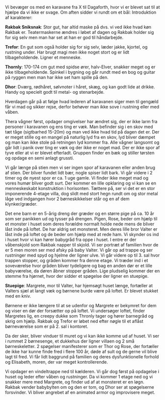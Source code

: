Vi bevæger os med en karavane fra X til Dagaforth, hvor vi er blevet sat til at hjælpe da vi ikke er svage. Om aften sidder vi rundt om et bål: Introduktion af karakterer:

**Rakbak Sniksnak**: Stor gut, har altid maske på dvs. vi ved ikke hvad køn Rakbak er. Teatermaskerne ændres i løbet af dagen og Rakbak holder sig for sig selv men man har set at han er god til håndarbejde.

**Trefor**: En gut som også holder sig for sig selv, læder jakke, kjortel, og rustning under. Har brugt magi men ikke noget stort og er lidt tilbageholdende. Ligner et menneske.

**Thornly**: 170-174 cm gut med spidse ører, halv-Elver, snakker meget og er ikke tilbageholdende. Spinkel i bygning og går rundt med en bog og guitar på ryggen men man har ikke set ham spille på den.

**Dhor**: Dværg, rødhåret, sølvnoter i håret, skæg, og kan godt lide at drikke. Handy og specielt godt til metal- og stenarbejde.

Hverdagen går på at følge hvad lederen af karavanen siger men til gengæld får vi mad og sikker rejse, derfor behøver man ikke sove i rustning eller med våben.

Thera vågner først, opdager omgivelser har ændret sig, der er ikke larm fra personer i karavanen og ens ting er væk. Man befinder sig i en skov med tæt tåge (sigtbarhed 15-20m) og man ved ikke hvad tid på dagen det er. Der er meget stille og en mangel på naturlig lyd fra en skov, lyd bliver dæmpet og man kan ikke stole på retningen lyd kommer fra. Alle vågner langsomt og går lidt i panik over ting er væk og der ikke er noget mad. Der er ikke spor af tyve eller at vi er blevet efterladt. Gruppen finder en bæk og stiller tørsten og opdage en semi anlagt grussti.

Vi går længe på stien men vi ser ingen spor af karavanen eller anden brug af stien. Der bliver fundet lidt bær, nogle spiser lidt bark. Vi går videre i 2 timer og de nyest spor er ca. 1 uge gamle. Vi finder ikke meget mad og vores humør bliver godt surt. Der kommer en lille opklaring og vi kan se en menneskeskabt konstruktion i horisonten. Tættere på, ser vi det er en stor imponerende 4-etage villa, dog slidt med stort hegn rundt om og stor metal låge ved indgangen hvor 2 børneskikkelser står og en af dem klynker/græder.

Det ene barn er en 5-årig dreng der græder og en større pige på ca. 10 år som ser panikken ud og tysser på drengen. Pigen, Rose, beder om hjælp til et monster i huset som deres forældre normalt holde nede mens de bliver låst inde på loftet. De har aldrig set monsteret. Men deres lille bror Valter er låst inde på loftet og de beder om hjælp med at rede ham. Vi skynder os ind i huset hvor vi kan hører babygråd fra oppe i huset. I entre er der våbenskjold som Rakbak napper til skjold. Vi ser portræt af familien hvor de er 5 men moren ser med afsky på baby Valter. Vi går op ad trappe og ser rustninger med spyd og hjelme der ligner ulve. Vi går videre op til 3. sal hvor trappen stopper, og gråden kommer fra denne etage. Vi træder ind i et soveværelse hvor gråden bliver tydeligere og bag en anden dør er et lille babyværelse, da døren åbner stopper gråden. Lige pludselig kommer der en stemme fra hjørnet, hvor der sidder et spøgelse der ligner en stuepige.

**Stuepige**: Margrete, mor til Valter, har hjemsøgt huset længe, fortæller at Valters sjæl at langt væk og børnene burde være på loftet. Er blevet stukket med en kniv.

Børnene er ikke længere til at se udenfor og Margrete er bekymret for dem og viser en dør der forsætter op på loftet. Vi undersøger loftet, finder Margretes lig, en creepy dukke som Thronly tager og hører barnegråd og skrig om hjælp. Rakbak og Trefor er løbet ned efter nøgle til et aflåst børneværelse som er på 2. sal i kontoret.

Da der sker, bliver vinduer til muret og vi kan ikke komme ud af huset. Vi ser i rummet 2 børnesenge, et dukkehus der ligner villaen og 2 små børneskeletter. 2 spøgelser manifesterer som er Thor og Rose, der fortæller de ikke har kunne finde fred i flere 100 år, døde af sult og de gerne vil blive lagt til fred. Vi får lidt baggrund på familien og deres dysfunktionelle forhold og Elisabeth, moren, der var meget kontrollerende.

Vi opdager en vindeltrappe ned til kælderen. Vi går dog først på opdagelse i huset og leder efter våben og rustninger. Da vi kommer 1 etage ned og vi snakker mere med Margrete, og finder ud af at monsteret er en løgn. Rakbak vender babybylten om og den er tom, og Dhor ser at spøgelserne forsvinder. Vi bliver angrebet af en animated armor og improvisere meget.